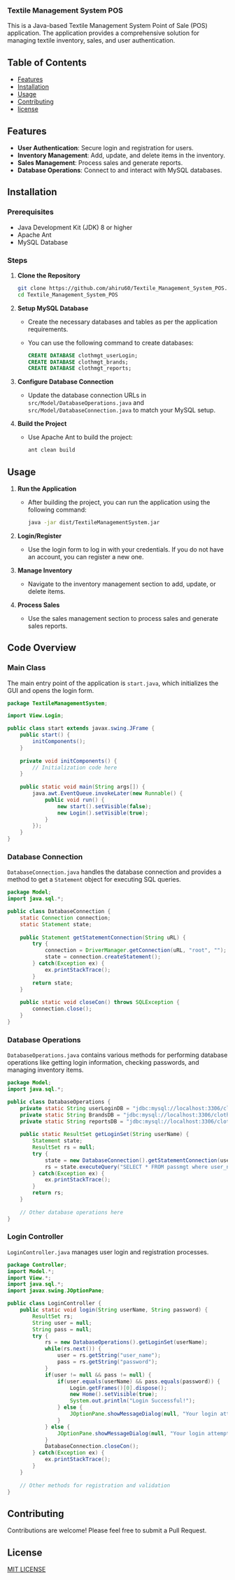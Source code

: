 ### Textile Management System POS

This is a Java-based Textile Management System Point of Sale (POS) application. The application provides a comprehensive solution for managing textile inventory, sales, and user authentication.

## Table of Contents

- [Features](#features)
- [Installation](#installation)
- [Usage](#usage)
- [Contributing](#contributing)
- [license](#Licence)

## Features

- **User Authentication**: Secure login and registration for users.
- **Inventory Management**: Add, update, and delete items in the inventory.
- **Sales Management**: Process sales and generate reports.
- **Database Operations**: Connect to and interact with MySQL databases.

## Installation

### Prerequisites

- Java Development Kit (JDK) 8 or higher
- Apache Ant
- MySQL Database

### Steps

1. **Clone the Repository**

   ```sh
   git clone https://github.com/ahiru60/Textile_Management_System_POS.git
   cd Textile_Management_System_POS
   ```

2. **Setup MySQL Database**

   - Create the necessary databases and tables as per the application requirements. 
   - You can use the following command to create databases:

     ```sql
     CREATE DATABASE clothmgt_userLogin;
     CREATE DATABASE clothmgt_brands;
     CREATE DATABASE clothmgt_reports;
     ```

3. **Configure Database Connection**

   - Update the database connection URLs in `src/Model/DatabaseOperations.java` and `src/Model/DatabaseConnection.java` to match your MySQL setup.

4. **Build the Project**

   - Use Apache Ant to build the project:

     ```sh
     ant clean build
     ```

## Usage

1. **Run the Application**

   - After building the project, you can run the application using the following command:

     ```sh
     java -jar dist/TextileManagementSystem.jar
     ```

2. **Login/Register**

   - Use the login form to log in with your credentials. If you do not have an account, you can register a new one.

3. **Manage Inventory**

   - Navigate to the inventory management section to add, update, or delete items.

4. **Process Sales**

   - Use the sales management section to process sales and generate sales reports.

## Code Overview

### Main Class

The main entry point of the application is `start.java`, which initializes the GUI and opens the login form.

```java
package TextileManagementSystem;

import View.Login;

public class start extends javax.swing.JFrame {
    public start() {
        initComponents();
    }
    
    private void initComponents() {
        // Initialization code here
    }
    
    public static void main(String args[]) {
        java.awt.EventQueue.invokeLater(new Runnable() {
            public void run() {
                new start().setVisible(false);
                new Login().setVisible(true);
            }
        });
    }
}
```

### Database Connection

`DatabaseConnection.java` handles the database connection and provides a method to get a `Statement` object for executing SQL queries.

```java
package Model;
import java.sql.*;

public class DatabaseConnection {
    static Connection connection;
    static Statement state;
    
    public Statement getStatementConnection(String uRL) {
        try {
            connection = DriverManager.getConnection(uRL, "root", "");
            state = connection.createStatement();
        } catch(Exception ex) {
            ex.printStackTrace();
        }
        return state;
    }
    
    public static void closeCon() throws SQLException {
        connection.close();
    }
}
```

### Database Operations

`DatabaseOperations.java` contains various methods for performing database operations like getting login information, checking passwords, and managing inventory items.

```java
package Model;
import java.sql.*;

public class DatabaseOperations {
    private static String userLoginDB = "jdbc:mysql://localhost:3306/clothmgt_userLogin";
    private static String BrandsDB = "jdbc:mysql://localhost:3306/clothmgt_brands";
    private static String reportsDB = "jdbc:mysql://localhost:3306/clothmgt_reports";
    
    public static ResultSet getLoginSet(String userName) {
        Statement state;
        ResultSet rs = null;
        try {
            state = new DatabaseConnection().getStatementConnection(userLoginDB);
            rs = state.executeQuery("SELECT * FROM passmgt where user_name='" + userName + "'");
        } catch(Exception ex) {
            ex.printStackTrace();
        }
        return rs;
    }
    
    // Other database operations here
}
```

### Login Controller

`LoginController.java` manages user login and registration processes.

```java
package Controller;
import Model.*;
import View.*;
import java.sql.*;
import javax.swing.JOptionPane;

public class LoginController {
    public static void login(String userName, String password) {
        ResultSet rs;
        String user = null;
        String pass = null;
        try {
            rs = new DatabaseOperations().getLoginSet(userName);
            while(rs.next()) {
                user = rs.getString("user_name");
                pass = rs.getString("password");
            }
            if(user != null && pass != null) {
                if(user.equals(userName) && pass.equals(password)) {
                    Login.getFrames()[0].dispose();
                    new Home().setVisible(true);
                    System.out.println("Login Successful!");
                } else {
                    JOptionPane.showMessageDialog(null, "Your login attempt failed. Please check your username and password again!");
                }
            } else {
                JOptionPane.showMessageDialog(null, "Your login attempt failed. Please check your username and password again!");
            }
            DatabaseConnection.closeCon();
        } catch(Exception ex) {
            ex.printStackTrace();
        }
    }
    
    // Other methods for registration and validation
}
```

## Contributing

Contributions are welcome! Please feel free to submit a Pull Request.

## License

[MIT LICENSE](LICENSE)

